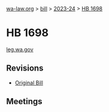 [wa-law.org](/) > [bill](/bill/) > [2023-24](/bill/2023-24/) > [HB 1698](/bill/2023-24/hb/1698/)

# HB 1698
[leg.wa.gov](https://app.leg.wa.gov/billsummary?BillNumber=1698&Year=2023&Initiative=false)

## Revisions
* [Original Bill](1/)

## Meetings